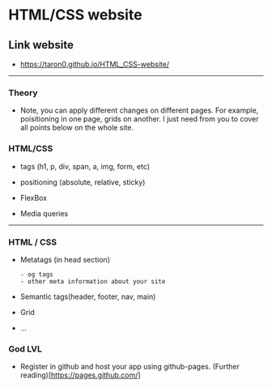 # HTML/CSS website

## Link website
- https://taron0.github.io/HTML_CSS-website/


---

### Theory

- Note, you can apply different changes on different pages. For example, poisitioning in one page, grids on another. I just need from you to cover all points below on the whole site.

### HTML/CSS

- tags (h1, p, div, span, a, img, form, etc)

- positioning (absolute, relative, sticky)

- FlexBox

- Media queries

---

### HTML / CSS

- Metatags (in head section)

      - og tags
      - other meta information about your site
- Semantic tags(header, footer, nav, main)
- Grid
- ...

### God LVL

- Register in github and host your app using github-pages. (Further reading)[https://pages.github.com/]



